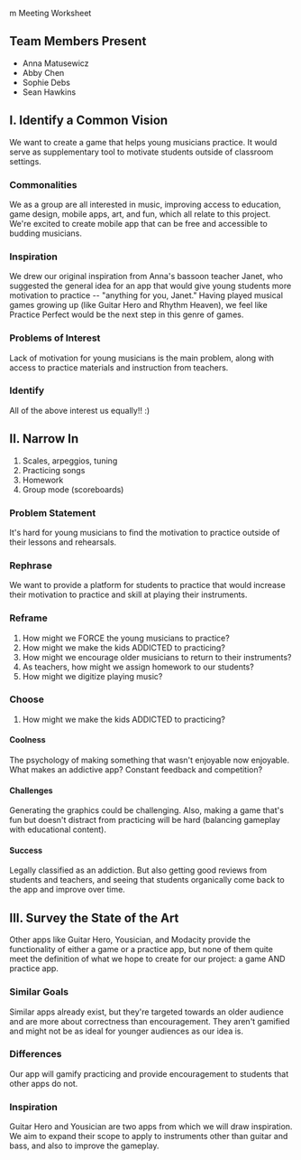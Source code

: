 m Meeting Worksheet

## Team Members Present

* Anna Matusewicz
* Abby Chen
* Sophie Debs
* Sean Hawkins


## I. Identify a Common Vision
We want to create a game that helps young musicians practice. It would serve as supplementary tool to motivate students outside of classroom settings. 

### Commonalities
We as a group are all interested in music, improving access to education, game design, mobile apps, art, and fun, which all relate to this project. We're excited to create mobile app that can be free and accessible to budding musicians.

### Inspiration
We drew our original inspiration from Anna's bassoon teacher Janet, who suggested the general idea for an app that would give young students more motivation to practice -- "anything for you, Janet." Having played musical games growing up (like Guitar Hero and Rhythm Heaven), we feel like Practice Perfect would be the next step in this genre of games. 

### Problems of Interest
Lack of motivation for young musicians is the main problem, along with access to practice materials and instruction from teachers. 


### Identify
All of the above interest us equally!! :) 


## II. Narrow In
1. Scales, arpeggios, tuning
2. Practicing songs
3. Homework
4. Group mode (scoreboards)

### Problem Statement
It's hard for young musicians to find the motivation to practice outside of their lessons and rehearsals. 


### Rephrase
We want to provide a platform for students to practice that would increase their motivation to practice and skill at playing their instruments.


### Reframe
1. How might we FORCE the young musicians to practice? 
1. How might we make the kids ADDICTED to practicing? 
1. How might we encourage older musicians to return to their instruments?  
1. As teachers, how might we assign homework to our students?
1. How might we digitize playing music? 

### Choose
1. How might we make the kids ADDICTED to practicing? 

#### Coolness
The psychology of making something that wasn't enjoyable now enjoyable. What makes an addictive app? Constant feedback and competition? 

#### Challenges
Generating the graphics could be challenging. Also, making a game that's fun but doesn't distract from practicing will be hard (balancing gameplay with educational content).

#### Success
Legally classified as an addiction. But also getting good reviews from students and teachers, and seeing that students organically come back to the app and improve over time. 


## III. Survey the State of the Art
Other apps like Guitar Hero, Yousician, and Modacity provide the functionality of either a game or a practice app, but none of them quite meet the definition of what we hope to create for our project: a game AND practice app. 

### Similar Goals
Similar apps already exist, but they're targeted towards an older audience and are more about correctness than encouragement. They aren't gamified and might not be as ideal for younger audiences as our idea is. 

### Differences
Our app will gamify practicing and provide encouragement to students that other apps do not. 

### Inspiration
Guitar Hero and Yousician are two apps from which we will draw inspiration. We aim to expand their scope to apply to instruments other than guitar and bass, and also to improve the gameplay. 
